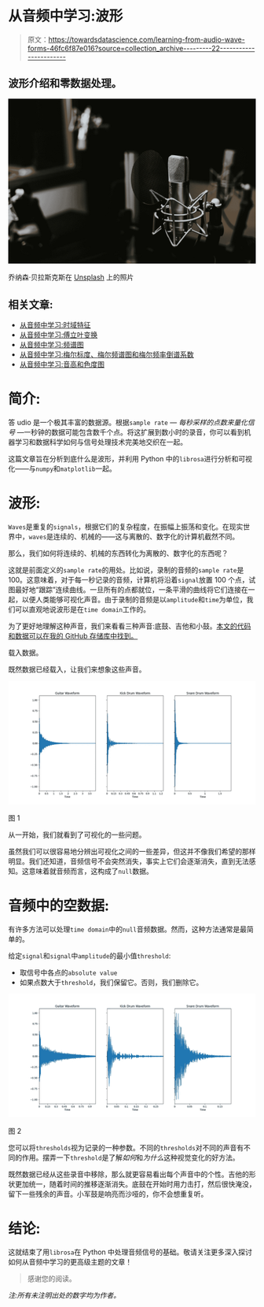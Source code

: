 # 从音频中学习:波形

> 原文：<https://towardsdatascience.com/learning-from-audio-wave-forms-46fc6f87e016?source=collection_archive---------22----------------------->

## 波形介绍和零数据处理。

![](img/e33b6e4daf15fdc6daf629a4fbbf218c.png)

乔纳森·贝拉斯克斯在 [Unsplash](https://unsplash.com?utm_source=medium&utm_medium=referral) 上的照片

## 相关文章:

*   [从音频中学习:时域特征](/learning-from-audio-time-domain-features-4543f3bda34c)
*   [从音频中学习:傅立叶变换](/learning-from-audio-fourier-transformations-f000124675ee)
*   [从音频中学习:频谱图](/learning-from-audio-spectrograms-37df29dba98c)
*   [从音频中学习:梅尔标度、梅尔频谱图和梅尔频率倒谱系数](/learning-from-audio-the-mel-scale-mel-spectrograms-and-mel-frequency-cepstral-coefficients-f5752b6324a8)
*   [从音频中学习:音高和色度图](/learning-from-audio-pitch-and-chromagrams-5158028a505)

# 简介:

答 udio 是一个极其丰富的数据源。根据`sample rate` — *每秒采样的点数来量化信号* —一秒钟的数据可能包含数千个点。将这扩展到数小时的录音，你可以看到机器学习和数据科学如何与信号处理技术完美地交织在一起。

这篇文章旨在分析到底什么是波形，并利用 Python 中的`librosa`进行分析和可视化——与`numpy`和`matplotlib`一起。

# 波形:

`Waves`是重复的`signals`，根据它们的复杂程度，在振幅上振荡和变化。在现实世界中，`waves`是连续的、机械的——这与离散的、数字化的计算机截然不同。

那么，我们如何将连续的、机械的东西转化为离散的、数字化的东西呢？

这就是前面定义的`sample rate`的用处。比如说，录制的音频的`sample rate`是 100。这意味着，对于每一秒记录的音频，计算机将沿着`signal`放置 100 个点，试图最好地“跟踪”连续曲线。一旦所有的点都就位，一条平滑的曲线将它们连接在一起，以便人类能够可视化声音。由于录制的音频是以`amplitude`和`time`为单位，我们可以直观地说波形是在`time domain`工作的。

为了更好地理解这种声音，我们来看看三种声音:底鼓、吉他和小鼓。[本文的代码和数据可以在我的 GitHub 存储库中找到。](https://github.com/theadamsabra/MediumCode/tree/master/Learning%20From%20Audio)

载入数据。

既然数据已经载入，让我们来想象这些声音。

![](img/413eb5e4699548774f873baacbd545a6.png)

图 1

从一开始，我们就看到了可视化的一些问题。

虽然我们可以很容易地分辨出可视化之间的一些差异，但这并不像我们希望的那样明显。我们还知道，音频信号不会突然消失，事实上它们会逐渐消失，直到无法感知。这意味着就音频而言，这构成了`null`数据。

# 音频中的空数据:

有许多方法可以处理`time domain`中的`null`音频数据。然而，这种方法通常是最简单的。

给定`signal`和`signal`中`amplitude`的最小值`threshold`:

*   取信号中各点的`absolute value`
*   如果点数大于`threshold`，我们保留它。否则，我们删除它。

![](img/451427c2128a08a5a4ef18775c2c2341.png)

图 2

您可以将`thresholds`视为记录的一种参数。不同的`thresholds`对不同的声音有不同的作用。摆弄一下`threshold`是了解*如何*和*为什么*这种视觉变化的好方法。

既然数据已经从这些录音中移除，那么就更容易看出每个声音中的个性。吉他的形状更加统一，随着时间的推移逐渐消失。底鼓在开始时用力击打，然后很快淹没，留下一些残余的声音。小军鼓是响亮而沙哑的，你不会想重复听。

# 结论:

这就结束了用`librosa`在 Python 中处理音频信号的基础。敬请关注更多深入探讨如何从音频中学习的更高级主题的文章！

> 感谢您的阅读。

*注:所有未注明出处的数字均为作者。*
